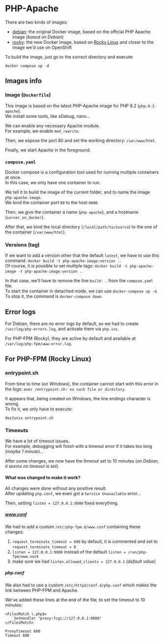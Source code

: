 # PHP-Apache

There are two kinds of images:

- [debian](debian): the original Docker image, based on the official PHP Apache image (_based on Debian_)
- [rocky](rocky): the new Docker image, based on [Rocky Linux](https://rockylinux.org) and closer to the image we'd use on OpenShift

To build the image, just go to the correct directory and execute:

```shell
docker compose up -d
```

## Images info

### Image (`Dockerfile`)
This image is based on the latest PHP-Apache image for PHP 8.2 (`php:8.2-apache`).  
We install some tools, like xDebug, nano…

We can enable any necessary Apache module.  
For example, we enable `mod_rewrite`.

Then, we expose the port 80 and set the working directory: `/var/www/html`.

Finally, we start Apache in the foreground.

### `compose.yaml`
Docker compose is a configuration tool used for running multiple containers at once.  
In this case, we only have one container to run.

We tell it to build the image of the current folder, and to name the image `php-apache-image`.  
We bind the container port `80` to the host `8080`.

Then, we give the container a name (`php-apache`), and a hostname (`server_on_docker`).

After that, we bind the local directory (`/local/path/to/source`) to the one of the container (`/var/www/html`).

### Versions (tag)
If we want to add a version other that the default `latest`, we have to use this command: `docker build -t php-apache-image:version .`.  
Of course, it is possible to set multiple tags: `docker build -t php-apache-image -t php-apache-image:version .`.

In that case, we'll have to remove the line `build: .` from the `compose.yaml` file.  
To start the container in detached mode, we can use `docker-compose up -d`.  
To stop it, the command is `docker-compose down`.

## Error logs

For Debian, there are no error logs by default, so we had to create `/var/log/php-errors.log`, and activate them via `php.ini`.

For PHP-FPM (Rocky), they are active by default and available at `/var/log/php-fpm/www-error.log`.

## For PHP-FPM (Rocky Linux)

### entrypoint.sh

From time to time (_on Windows_), the container cannot start with this error in the logs: `exec /entrypoint.sh: no such file or directory`.

It appears that, being created on Windows, the line endings character is wrong.  
To fix it, we only have to execute:

```shell
dos2unix entrypoint.sh
```

### Timeouts

We have a lot of timeout issues.  
For example, debugging will finish with a timeout error if it takes too long (_maybe 1 minute_)...

After some changes, we now have the timeout set to 10 minutes (_on Debian, it seems no timeout is set_).

#### What was changed to make it work?

All changes were done without any positive result.  
After updating `php.conf`, we even got a `Service Unavailable` error...

Then, setting `listen = 127.0.0.1:9000` fixed everything.

##### www.conf

We had to add a custom `/etc/php-fpm.d/www.conf` containing these changes:

1. `request_terminate_timeout = 600` by default, it is commented and set to `request_terminate_timeout = 0`
2. `listen = 127.0.0.1:9000` instead of the default `listen = /run/php-fpm/www.sock`
3. make sure we had `listen.allowed_clients = 127.0.0.1` (_default value_)

##### php.conf

We also had to use a custom `/etc/httpd/conf.d/php.conf` which makes the link between PHP-FPM and Apache.

We've added these lines at the end of the file, to set the timeout to 10 minutes:

```
<FilesMatch \.php$>
    SetHandler "proxy:fcgi://127.0.0.1:9000"
</FilesMatch>

ProxyTimeout 600
Timeout 600
```
